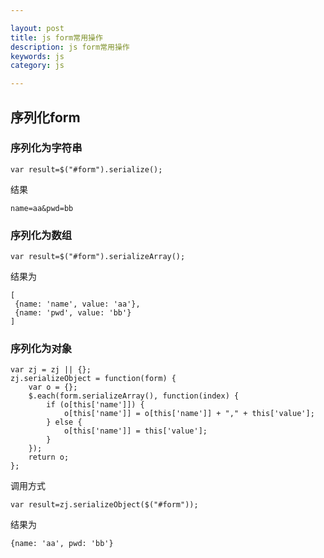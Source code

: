 ```yaml
---

layout: post
title: js form常用操作
description: js form常用操作
keywords: js
category: js

---
```


## 序列化form

### 序列化为字符串
	var result=$("#form").serialize();

结果 

	name=aa&pwd=bb

### 序列化为数组
	var result=$("#form").serializeArray();

结果为  

	[ 
	 {name: 'name', value: 'aa'}, 
	 {name: 'pwd', value: 'bb'}
	]

### 序列化为对象
	var zj = zj || {};
	zj.serializeObject = function(form) {
		var o = {};
		$.each(form.serializeArray(), function(index) {
			if (o[this['name']]) {
				o[this['name']] = o[this['name']] + "," + this['value'];
			} else {
				o[this['name']] = this['value'];
			}
		});
		return o;
	};

调用方式

	var result=zj.serializeObject($("#form"));

结果为  


	{name: 'aa', pwd: 'bb'} 
	
